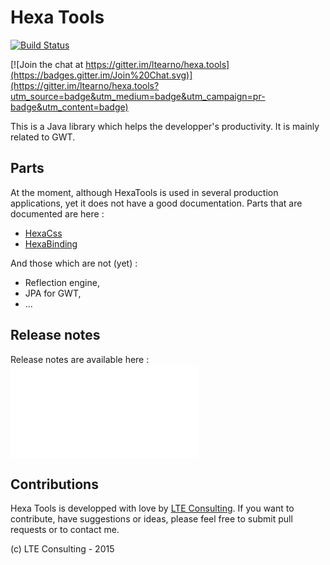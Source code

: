 # Hexa Tools

[![Build Status](https://travis-ci.org/ltearno/hexa.tools.svg?branch=master)](https://travis-ci.org/ltearno/hexa.tools)

[![Join the chat at https://gitter.im/ltearno/hexa.tools](https://badges.gitter.im/Join%20Chat.svg)](https://gitter.im/ltearno/hexa.tools?utm_source=badge&utm_medium=badge&utm_campaign=pr-badge&utm_content=badge)

This is a Java library which helps the developper's productivity. It is mainly related to GWT.

## Parts

At the moment, although HexaTools is used in several production applications, yet it does not have a good documentation. Parts that are documented are here :

- [HexaCss](hexa.css/README.md)
- [HexaBinding](hexa.binding/README.md)

And those which are not (yet) :

- Reflection engine,
- JPA for GWT,
- ...

## Release notes

Release notes are available here : ![Release notes](ReleaseNotes.md)

## Contributions

Hexa Tools is developped with love by [LTE Consulting](http://www.doltech.co.nz). If you want to contribute, have suggestions or ideas, please feel free to submit pull requests or to contact me.

(c) LTE Consulting - 2015
